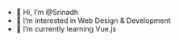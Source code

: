 - 👋 Hi, I’m @Srinadh
- 👀 I’m interested in Web Design & Development
- 🌱 I’m currently learning Vue.js
